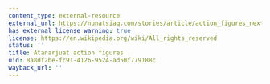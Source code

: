 ```yaml
---
content_type: external-resource
external_url: https://nunatsiaq.com/stories/article/action_figures_next_step_for_atanarjuat/
has_external_license_warning: true
license: https://en.wikipedia.org/wiki/All_rights_reserved
status: ''
title: Atanarjuat action figures
uid: 8a8df2be-fc91-4126-9524-ad50f779188c
wayback_url: ''
---
```

